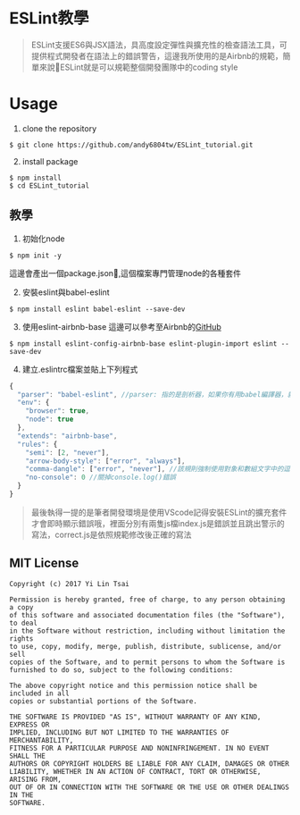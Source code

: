 # ESLint教學
> ESLint支援ES6與JSX語法，具高度設定彈性與擴充性的檢查語法工具，可提供程式開發者在語法上的錯誤警告，這邊我所使用的是Airbnb的規範，簡單來說ESLint就是可以規範整個開發團隊中的coding style

# Usage
1. clone the repository
```
$ git clone https://github.com/andy6804tw/ESLint_tutorial.git
```
2. install package
```
$ npm install
$ cd ESLint_tutorial
```

## 教學
1. 初始化node
```
$ npm init -y
```
這邊會產出一個package.json,這個檔案專門管理node的各種套件

2. 安裝eslint與babel-eslint 
```
$ npm install eslint babel-eslint --save-dev
```

3. 使用eslint-airbnb-base
這邊可以參考至Airbnb的[GitHub](es6+的eslint-rules)
```
$ npm install eslint-config-airbnb-base eslint-plugin-import eslint --save-dev
```

4. 建立.eslintrc檔案並貼上下列程式
```js
{
  "parser": "babel-eslint", //parser: 指的是剖析器，如果你有用babel編譯器，就是設定"babel-eslint"
  "env": {
    "browser": true,
    "node": true
  },
  "extends": "airbnb-base",
  "rules": {
    "semi": [2, "never"],
    "arrow-body-style": ["error", "always"],
    "comma-dangle": ["error", "never"], //該規則強制使用對象和數組文字中的逗號
    "no-console": 0 //關掉console.log()錯誤
  }
}
```
> 最後執得一提的是筆者開發環境是使用VScode記得安裝ESLint的擴充套件才會即時顯示錯誤哦，裡面分別有兩隻js檔index.js是錯誤並且跳出警示的寫法，correct.js是依照規範修改後正確的寫法

## MIT License
```
Copyright (c) 2017 Yi Lin Tsai 

Permission is hereby granted, free of charge, to any person obtaining a copy
of this software and associated documentation files (the "Software"), to deal
in the Software without restriction, including without limitation the rights
to use, copy, modify, merge, publish, distribute, sublicense, and/or sell
copies of the Software, and to permit persons to whom the Software is
furnished to do so, subject to the following conditions:

The above copyright notice and this permission notice shall be included in all
copies or substantial portions of the Software.

THE SOFTWARE IS PROVIDED "AS IS", WITHOUT WARRANTY OF ANY KIND, EXPRESS OR
IMPLIED, INCLUDING BUT NOT LIMITED TO THE WARRANTIES OF MERCHANTABILITY,
FITNESS FOR A PARTICULAR PURPOSE AND NONINFRINGEMENT. IN NO EVENT SHALL THE
AUTHORS OR COPYRIGHT HOLDERS BE LIABLE FOR ANY CLAIM, DAMAGES OR OTHER
LIABILITY, WHETHER IN AN ACTION OF CONTRACT, TORT OR OTHERWISE, ARISING FROM,
OUT OF OR IN CONNECTION WITH THE SOFTWARE OR THE USE OR OTHER DEALINGS IN THE
SOFTWARE.
```